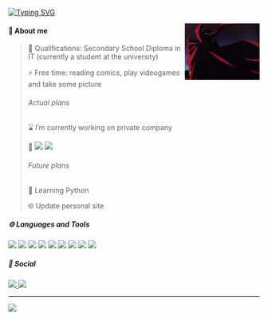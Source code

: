 [![Typing SVG](https://readme-typing-svg.herokuapp.com?font=arial&size=19&duration=1500&color=DE4F1B&vCenter=true&height=21&lines=Enter+profile+name%3A+;▯+.+.;BitTheCat+%F0%9F%99%80)](https://git.io/typing-svg)

<img align="right" alt="GIF" src="assets/spawn.webp" width="150" />

#### 📢 About me
>📙 Qualifications: Secondary School Diploma in IT (currently a student at the university)
> 
>⚡ Free time: reading comics, play videogames and take some picture
>###### Actual plans
> ⌛ I’m currently working on private company
>
> 🌱 ![](https://img.shields.io/badge/Laravel-60%25-de1b1b?style=flat-square)
![](https://img.shields.io/badge/BootstrapVue-50%25-7c1bde?style=flat-square)
>###### Future plans
> 🐍 Learning Python
>
> 🌐 Update personal site

##### ⚙️ Languages and Tools
![](https://img.shields.io/badge/php-454444?logo=php&logoColor=white&style=flat-square)
![](https://img.shields.io/badge/phpstorm-454444?logo=phpstorm&logoColor=white&style=flat-square)
![](https://img.shields.io/badge/HTML5-454444?logo=html5&logoColor=white&style=flat-square)
![](https://img.shields.io/badge/js-454444?logo=javascript&logoColor=white&style=flat-square)
![](https://img.shields.io/badge/CSS3-454444?logo=css3&logoColor=white&style=flat-square)
![](https://img.shields.io/badge/GitHub-454444?logo=github&logoColor=white&style=flat-square)
![](https://img.shields.io/badge/Git-454444?logo=git&logoColor=white&style=flat-square)
![](https://img.shields.io/badge/Node.js-454444?logo=nodedotjs&logoColor=white&style=flat-square)
![](https://img.shields.io/badge/cypress-454444?logo=cypress&logoColor=white&style=flat-square)

##### 📌 Social
<a href="https://www.instagram.com/mlotito/" target="blank">
  <img src="https://img.shields.io/badge/instagram-de4f1b?logo=instagram&logoColor=white&style=flat-square" />
</a>
<a href="https://twitter.com/BitTheCat" target="blank" >
  <img src="https://img.shields.io/badge/twitter-de4f1b?&logo=twitter&logoColor=white&style=flat-square" />
</a>

___

![](https://activity-graph.herokuapp.com/graph?username=bitthecat&line=de4d04&point=fff&bg_color=918e8d&color=fff)
